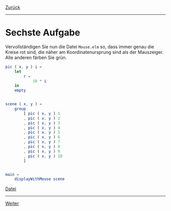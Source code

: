 [Zurück](MousePosition.md)

---

# Sechste Aufgabe

Vervollständigen Sie nun die Datei `Mouse.elm` so, dass immer genau die Kreise rot sind, die näher am Koordinatenursprung sind als der Mauszeiger.
Alle anderen färben Sie grün.

```elm
pic ( x, y ) i =
    let
        r =
            10 * i
    in
    empty


scene ( x, y ) =
    group
        [ pic ( x, y ) 1
        , pic ( x, y ) 2
        , pic ( x, y ) 3
        , pic ( x, y ) 4
        , pic ( x, y ) 5
        , pic ( x, y ) 6
        , pic ( x, y ) 7
        , pic ( x, y ) 8
        , pic ( x, y ) 9
        , pic ( x, y ) 10
        ]


main =
    displayWithMouse scene
```

[Datei](https://raw.githubusercontent.com/jan-christiansen/Elm-Kurs/master/src/task06/Mouse.elm)

---

[Weiter](Follow.md)
